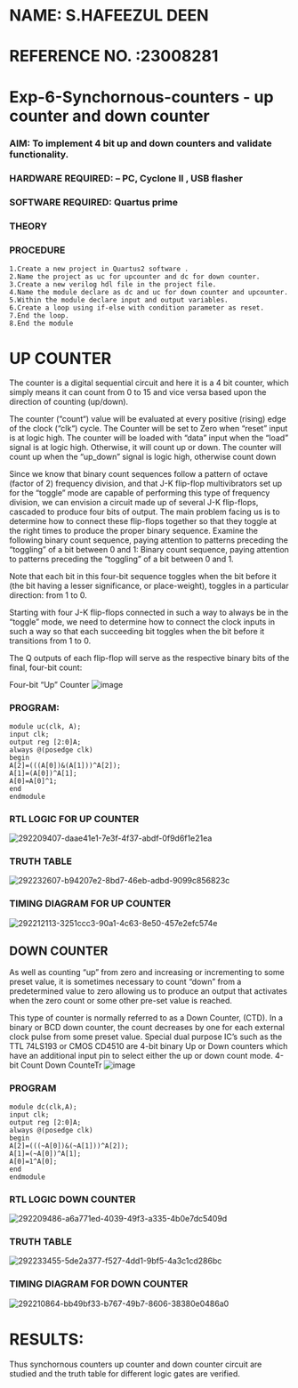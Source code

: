 # NAME: S.HAFEEZUL DEEN
# REFERENCE NO. :23008281 
# Exp-6-Synchornous-counters - up counter and down counter 
### AIM: To implement 4 bit up and down counters and validate  functionality.
### HARDWARE REQUIRED:  – PC, Cyclone II , USB flasher
### SOFTWARE REQUIRED:   Quartus prime
### THEORY 
### PROCEDURE
```
1.Create a new project in Quartus2 software . 
2.Name the project as uc for upcounter and dc for down counter.
3.Create a new verilog hdl file in the project file.
4.Name the module declare as dc and uc for down counter and upcounter. 
5.Within the module declare input and output variables.
6.Create a loop using if-else with condition parameter as reset.
7.End the loop. 
8.End the module
```
# UP COUNTER 
The counter is a digital sequential circuit and here it is a 4 bit counter, which simply means it can count from 0 to 15 and vice versa based upon the direction of counting (up/down). 

The counter (“count“) value will be evaluated at every positive (rising) edge of the clock (“clk“) cycle.
The Counter will be set to Zero when “reset” input is at logic high.
The counter will be loaded with “data” input when the “load” signal is at logic high. Otherwise, it will count up or down.
The counter will count up when the “up_down” signal is logic high, otherwise count down

Since we know that binary count sequences follow a pattern of octave (factor of 2) frequency division, and that J-K flip-flop multivibrators set up for the “toggle” mode are capable of performing this type of frequency division, we can envision a circuit made up of several J-K flip-flops, cascaded to produce four bits of output.
The main problem facing us is to determine how to connect these flip-flops together so that they toggle at the right times to produce the proper binary sequence.
Examine the following binary count sequence, paying attention to patterns preceding the “toggling” of a bit between 0 and 1:
Binary count sequence, paying attention to patterns preceding the “toggling” of a bit between 0 and 1.

Note that each bit in this four-bit sequence toggles when the bit before it (the bit having a lesser significance, or place-weight), toggles in a particular direction: from 1 to 0.



 
 

Starting with four J-K flip-flops connected in such a way to always be in the “toggle” mode, we need to determine how to connect the clock inputs in such a way so that each succeeding bit toggles when the bit before it transitions from 1 to 0.

The Q outputs of each flip-flop will serve as the respective binary bits of the final, four-bit count:

 
 

Four-bit “Up” Counter
![image](https://user-images.githubusercontent.com/36288975/169644758-b2f4339d-9532-40c5-af40-8f4f8c942e2c.png)
### PROGRAM:
```
module uc(clk, A);
input clk;
output reg [2:0]A;
always @(posedge clk)
begin
A[2]=(((A[0])&(A[1]))^A[2]);
A[1]=(A[0])^A[1];
A[0]=A[0]^1;
end
endmodule
```
### RTL LOGIC FOR UP COUNTER
![292209407-daae41e1-7e3f-4f37-abdf-0f9d6f1e21ea](https://github.com/Hafeezuldeen/Exp-7-Synchornous-counters-/assets/144979314/496bb623-d669-4a79-99e4-5341616678cc)

### TRUTH TABLE
![292232607-b94207e2-8bd7-46eb-adbd-9099c856823c](https://github.com/Hafeezuldeen/Exp-7-Synchornous-counters-/assets/144979314/4c0d7e64-63b8-470f-a5fd-6fd98807cbee)

### TIMING DIAGRAM FOR UP COUNTER
![292212113-3251ccc3-90a1-4c63-8e50-457e2efc574e](https://github.com/Hafeezuldeen/Exp-7-Synchornous-counters-/assets/144979314/66671293-cfc2-4f8d-8fe3-ce8daed9eeeb)




## DOWN COUNTER 

As well as counting “up” from zero and increasing or incrementing to some preset value, it is sometimes necessary to count “down” from a predetermined value to zero allowing us to produce an output that activates when the zero count or some other pre-set value is reached.

This type of counter is normally referred to as a Down Counter, (CTD). In a binary or BCD down counter, the count decreases by one for each external clock pulse from some preset value. Special dual purpose IC’s such as the TTL 74LS193 or CMOS CD4510 are 4-bit binary Up or Down counters which have an additional input pin to select either the up or down count mode.
4-bit Count Down CounteTr
![image](https://user-images.githubusercontent.com/36288975/169644844-1a14e123-7228-4ed8-81a9-eb937dff4ac8.png)

### PROGRAM 
```
module dc(clk,A);
input clk;
output reg [2:0]A;
always @(posedge clk)
begin
A[2]=(((~A[0])&(~A[1]))^A[2]);
A[1]=(~A[0])^A[1];
A[0]=1^A[0];
end
endmodule 
```






### RTL LOGIC DOWN COUNTER 
![292209486-a6a771ed-4039-49f3-a335-4b0e7dc5409d](https://github.com/Hafeezuldeen/Exp-7-Synchornous-counters-/assets/144979314/4f806ce8-8ad7-4e2b-a7f2-552e41d7b967)



### TRUTH TABLE 
![292233455-5de2a377-f527-4dd1-9bf5-4a3c1cd286bc](https://github.com/Hafeezuldeen/Exp-7-Synchornous-counters-/assets/144979314/85fc4456-147c-483b-af07-c9fc684dc021)


### TIMING DIAGRAM FOR DOWN COUNTER
![292210864-bb49bf33-b767-49b7-8606-38380e0486a0](https://github.com/Hafeezuldeen/Exp-7-Synchornous-counters-/assets/144979314/a9eb3ee3-1e47-4f8b-9abe-186fa4e7a088)






# RESULTS:
Thus synchornous counters up counter and down counter circuit are studied and the truth table for different logic gates are verified.
